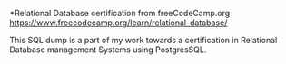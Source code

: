 *Relational Database certification from freeCodeCamp.org
https://www.freecodecamp.org/learn/relational-database/

This SQL dump is a part of my work towards a certification in Relational Database management Systems using PostgresSQL.
